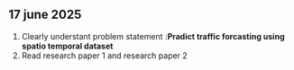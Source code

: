 ## 17 june 2025

1. Clearly understant problem statement :**Pradict traffic forcasting using spatio temporal dataset**
2. Read research paper 1 and research paper 2 
